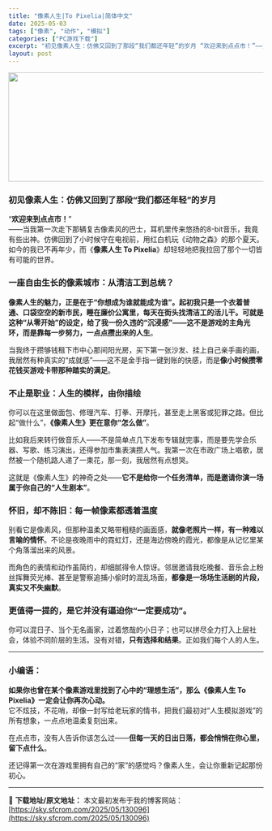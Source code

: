 ```yaml
---
title: "像素人生|To Pixelia|简体中文"
date: 2025-05-03
tags: ["像素", "动作", "模拟"]
categories: ["PC游戏下载"]
excerpt: "初见像素人生：仿佛又回到了那段“我们都还年轻”的岁月 “欢迎来到点点市！”——当我第一次走下那辆复古像素风的巴士，耳机里传来悠扬的8-bit音乐，我竟有些出神。仿佛回到了小时候守在电视前，用红白机玩《动物之森》的那个夏天。如今的我已不再年少，而《像素人生 To Pixelia》却轻轻地把我拉回了那个&hellip;"
layout: post
---
```


<img class="aligncenter size-full wp-image-130097" src="https://sky.sfcrom.com/wp-content/uploads/2025/05/202505030512262.webp" alt="" width="660" height="215" />
<h3 class="" data-start="60" data-end="90">初见像素人生：仿佛又回到了那段“我们都还年轻”的岁月</h3>
<p class="" data-start="92" data-end="236">“<strong data-start="93" data-end="105">欢迎来到点点市！</strong>”<br data-start="106" data-end="109" />——当我第一次走下那辆复古像素风的巴士，耳机里传来悠扬的8-bit音乐，我竟有些出神。仿佛回到了小时候守在电视前，用红白机玩《动物之森》的那个夏天。如今的我已不再年少，而《<strong data-start="195" data-end="214">像素人生 To Pixelia</strong>》却轻轻地把我拉回了那个一切皆有可能的世界。</p>

<h3 class="" data-start="238" data-end="262">一座自由生长的像素城市：从清洁工到总统？</h3>
<p class="" data-start="264" data-end="400"><strong data-start="264" data-end="399">像素人生的魅力，正是在于“你想成为谁就能成为谁”。起初我只是一个衣着普通、口袋空空的新市民，睡在廉价公寓里，每天在街头找清洁工的活儿干。可就是这种“从零开始”的设定，给了我一份久违的“沉浸感”——这不是游戏的主角光环，而是靠每一步努力，一点点攒出来的人生</strong>。</p>
<p class="" data-start="402" data-end="494">当我终于攒够钱租下市中心那间阳光房，买下第一张沙发、挂上自己亲手画的画，我居然有种真实的“成就感”——这不是金手指一键到账的快感，而是<strong data-start="469" data-end="493">像小时候攒零花钱买游戏卡带那种踏实的满足</strong>。</p>

<h3 class="" data-start="496" data-end="516">不止是职业：人生的模样，由你描绘</h3>
<p class="" data-start="518" data-end="581">你可以在这里做面包、修理汽车、打拳、开摩托，甚至走上黑客或犯罪之路。但比起“做什么”，<strong data-start="561" data-end="580">《像素人生》更在意你“怎么做”</strong>。</p>
<p class="" data-start="583" data-end="680">比如我后来转行做音乐人——不是简单点几下发布专辑就完事，而是要先学会乐器、写歌、练习演出，还得参加市集表演攒人气。我第一次在市政广场上唱歌，居然被一个随机路人递了一束花，那一刻，我居然有点想哭。</p>
<p class="" data-start="682" data-end="735">这就是《像素人生》的神奇之处——<strong data-start="698" data-end="734">它不是给你一个任务清单，而是邀请你演一场属于你自己的“人生剧本”</strong>。</p>

<h3 class="" data-start="737" data-end="759">怀旧，却不陈旧：每一帧像素都透着温度</h3>
<p class="" data-start="761" data-end="847">别看它是像素风，但那种温柔又略带粗糙的画面感，<strong data-start="784" data-end="806">就像老照片一样，有一种难以言喻的情怀</strong>。不论是夜晚雨中的霓虹灯，还是海边傍晚的霞光，都像是从记忆里某个角落溜出来的风景。</p>
<p class="" data-start="849" data-end="933">而角色的表情和动作虽简约，却细腻得令人惊讶。邻居邀请我吃晚餐、音乐会上粉丝挥舞荧光棒、甚至是警察追捕小偷时的混乱场面，<strong data-start="908" data-end="932">都像是一场场生活剧的片段，真实又不失幽默</strong>。</p>

<h3 class="" data-start="935" data-end="964">更值得一提的，是它并没有逼迫你“一定要成功”。</h3>
<p class="" data-start="965" data-end="1040">你可以混日子、当个无名画家，过着悠哉的小日子；也可以拼尽全力打入上层社会，体验不同阶层的生活。没有对错，<strong data-start="1017" data-end="1028">只有选择和结果</strong>。正如我们每个人的人生。</p>


<hr class="" data-start="1042" data-end="1045" />

<h3 class="" data-start="1047" data-end="1055">小编语：</h3>
<p class="" data-start="1057" data-end="1172"><strong data-start="1057" data-end="1116">如果你也曾在某个像素游戏里找到了心中的“理想生活”，那么《像素人生 To Pixelia》一定会让你再次心动。</strong><br data-start="1116" data-end="1119" />它不炫技，不花哨，却像一封写给老玩家的情书，把我们最初对“人生模拟游戏”的所有想象，一点点地温柔复刻出来。</p>
<p class="" data-start="1174" data-end="1220">在点点市，没有人告诉你该怎么过——<strong data-start="1191" data-end="1219">但每一天的日出日落，都会悄悄在你心里，留下点什么</strong>。</p>
<p class="" data-start="1222" data-end="1262">还记得第一次在游戏里拥有自己的“家”的感觉吗？像素人生，会让你重新记起那份初心。</p>

---
📖 **下载地址/原文地址：** 本文最初发布于我的博客网站：[https://sky.sfcrom.com/2025/05/130096](https://sky.sfcrom.com/2025/05/130096)
